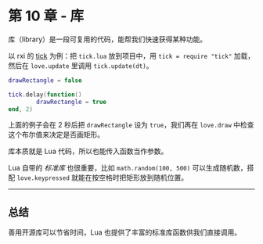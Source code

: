 # 第 10 章 - 库

库（library）是一段可复用的代码，能帮我们快速获得某种功能。

以 rxi 的 [tick](https://github.com/rxi/tick) 为例：把 `tick.lua` 放到项目中，用 `tick = require "tick"` 加载，然后在 `love.update` 里调用 `tick.update(dt)`。

```lua
drawRectangle = false

tick.delay(function()
        drawRectangle = true
end, 2)
```

上面的例子会在 2 秒后把 `drawRectangle` 设为 `true`，我们再在 `love.draw` 中检查这个布尔值来决定是否画矩形。

库本质就是 Lua 代码，所以也能传入函数当作参数。

Lua 自带的 *标准库* 也很重要，比如 `math.random(100, 500)` 可以生成随机数，搭配 `love.keypressed` 就能在按空格时把矩形放到随机位置。

___

## 总结

善用开源库可以节省时间，Lua 也提供了丰富的标准库函数供我们直接调用。
